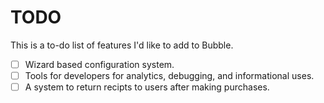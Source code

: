 # TODO

This is a to-do list of features I'd like to add to Bubble.

- [ ] Wizard based configuration system.
- [ ] Tools for developers for analytics, debugging, and informational uses.
- [ ] A system to return recipts to users after making purchases.
